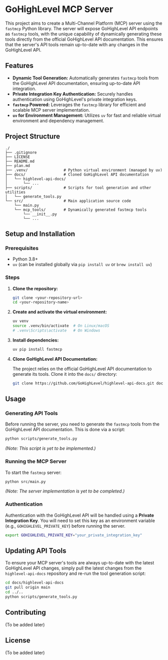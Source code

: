# GoHighLevel MCP Server

This project aims to create a Multi-Channel Platform (MCP) server using the `fastmcp` Python library. The server will expose GoHighLevel API endpoints as `fastmcp` tools, with the unique capability of dynamically generating these tools directly from the official GoHighLevel API documentation. This ensures that the server's API tools remain up-to-date with any changes in the GoHighLevel API.

## Features

- **Dynamic Tool Generation:** Automatically generates `fastmcp` tools from the GoHighLevel API documentation, ensuring up-to-date API integration.
- **Private Integration Key Authentication:** Securely handles authentication using GoHighLevel's private integration keys.
- **`fastmcp` Powered:** Leverages the `fastmcp` library for efficient and scalable MCP server implementation.
- **`uv` for Environment Management:** Utilizes `uv` for fast and reliable virtual environment and dependency management.

## Project Structure

```
./
├── .gitignore
├── LICENSE
├── README.md
├── plan.md
├── .venv/                # Python virtual environment (managed by uv)
├── docs/                 # Cloned GoHighLevel API documentation
│   └── highlevel-api-docs/
│       └── ...
├── scripts/              # Scripts for tool generation and other utilities
│   └── generate_tools.py
└── src/                  # Main application source code
    └── main.py
    └── mcp_tools/        # Dynamically generated fastmcp tools
        └── __init__.py
        └── ...
```

## Setup and Installation

### Prerequisites

- Python 3.8+
- `uv` (can be installed globally via `pip install uv` or `brew install uv`)

### Steps

1.  **Clone the repository:**

    ```bash
    git clone <your-repository-url>
    cd <your-repository-name>
    ```

2.  **Create and activate the virtual environment:**

    ```bash
    uv venv
    source .venv/bin/activate  # On Linux/macOS
    # .venv\Scripts\activate   # On Windows
    ```

3.  **Install dependencies:**

    ```bash
    uv pip install fastmcp
    ```

4.  **Clone GoHighLevel API Documentation:**

    The project relies on the official GoHighLevel API documentation to generate its tools. Clone it into the `docs/` directory:

    ```bash
    git clone https://github.com/GoHighLevel/highlevel-api-docs.git docs/
    ```

## Usage

### Generating API Tools

Before running the server, you need to generate the `fastmcp` tools from the GoHighLevel API documentation. This is done via a script:

```bash
python scripts/generate_tools.py
```

*(Note: This script is yet to be implemented.)*

### Running the MCP Server

To start the `fastmcp` server:

```bash
python src/main.py
```

*(Note: The server implementation is yet to be completed.)*

### Authentication

Authentication with the GoHighLevel API will be handled using a **Private Integration Key**. You will need to set this key as an environment variable (e.g., `GOHIGHLEVEL_PRIVATE_KEY`) before running the server.

```bash
export GOHIGHLEVEL_PRIVATE_KEY="your_private_integration_key"
```

## Updating API Tools

To ensure your MCP server's tools are always up-to-date with the latest GoHighLevel API changes, simply pull the latest changes from the `highlevel-api-docs` repository and re-run the tool generation script:

```bash
cd docs/highlevel-api-docs
git pull origin main
cd ../..
python scripts/generate_tools.py
```

## Contributing

(To be added later)

## License

(To be added later)